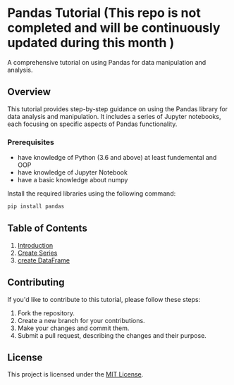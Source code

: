 # Pandas Tutorial (This repo is not completed and will be continuously updated during this month )

A comprehensive tutorial on using Pandas for data manipulation and analysis.

## Overview

This tutorial provides step-by-step guidance on using the Pandas library for data analysis and manipulation. It includes a series of Jupyter notebooks, each focusing on specific aspects of Pandas functionality.

### Prerequisites

- have knowledge of Python (3.6 and above) at least fundemental and OOP
- have knowledge of Jupyter Notebook
- have a basic knowledge about numpy

Install the required libraries using the following command:
```bash
pip install pandas
```

## Table of Contents

1. [Introduction](01-Introduction.ipynb)
2. [Create Series](02-create_Series.ipynb)
3. [create DataFrame](03-create_DataFrame.ipynb)

## Contributing

If you'd like to contribute to this tutorial, please follow these steps:

1. Fork the repository.
2. Create a new branch for your contributions.
3. Make your changes and commit them.
4. Submit a pull request, describing the changes and their purpose.

## License

This project is licensed under the [MIT License](LICENSE).
